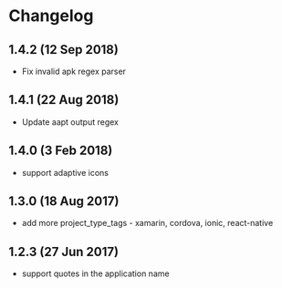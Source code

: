 # Changelog

## 1.4.2 (12 Sep 2018)

* Fix invalid apk regex parser

## 1.4.1 (22 Aug 2018)

* Update aapt output regex

## 1.4.0 (3 Feb 2018)

* support adaptive icons

## 1.3.0 (18 Aug 2017)

* add more project_type_tags - xamarin, cordova, ionic, react-native

## 1.2.3 (27 Jun 2017)

* support quotes in the application name
